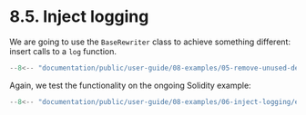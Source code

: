 # 8.5. Inject logging

We are going to use the `BaseRewriter` class to achieve something different: insert calls to a `log` function.

```ts title="logging-rewriter.mts"
--8<-- "documentation/public/user-guide/08-examples/05-remove-unused-definitions/examples/cleaner.mts"
```

Again, we test the functionality on the ongoing Solidity example:

```ts title="test-logging-rewriter.mts"
--8<-- "documentation/public/user-guide/08-examples/06-inject-logging/examples/test-logging-rewriter.test.mts"
```
